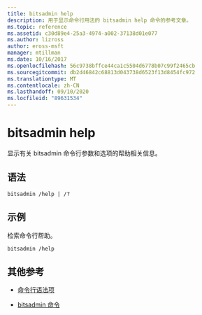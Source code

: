 ```yaml
---
title: bitsadmin help
description: 用于显示命令行用法的 bitsadmin help 命令的参考文章。
ms.topic: reference
ms.assetid: c30d89e4-25a3-4974-a002-37138d01e077
ms.author: lizross
author: eross-msft
manager: mtillman
ms.date: 10/16/2017
ms.openlocfilehash: 56c9738bffce44ca1c5504d6778b07c99f2465cb
ms.sourcegitcommit: db2d46842c68813d043738d6523f13d8454fc972
ms.translationtype: MT
ms.contentlocale: zh-CN
ms.lasthandoff: 09/10/2020
ms.locfileid: "89631534"
---
```

# <a name="bitsadmin-help"></a>bitsadmin help

显示有关 bitsadmin 命令行参数和选项的帮助相关信息。

## <a name="syntax"></a>语法

```
bitsadmin /help | /?
```

## <a name="examples"></a>示例

检索命令行帮助。

```
bitsadmin /help
```

## <a name="additional-references"></a>其他参考

- [命令行语法项](command-line-syntax-key.md)

- [bitsadmin 命令](bitsadmin.md)

